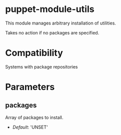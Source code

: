 # puppet-module-utils #

This module manages arbitrary installation of utilities.

Takes no action if no packages are specified.

# Compatibility #

Systems with package repositories

# Parameters #

packages
--------
Array of packages to install.

- *Default*: 'UNSET'
